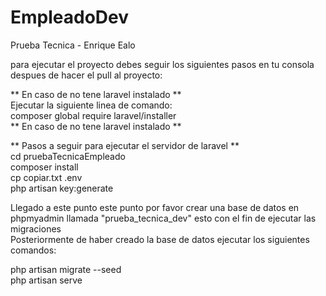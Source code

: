 # EmpleadoDev
Prueba Tecnica - Enrique Ealo

para ejecutar el proyecto debes seguir los siguientes pasos en tu consola despues de hacer el pull al proyecto:

** En caso de no tene laravel instalado ** <br>
 Ejecutar la siguiente linea de comando: <br>
 composer global require laravel/installer <br>
** En caso de no tene laravel instalado ** <br>

** Pasos a seguir para ejecutar el servidor de laravel ** <br>
cd pruebaTecnicaEmpleado <br>
composer install <br>
cp copiar.txt .env <br>
php artisan key:generate <br>

Llegado a este punto este punto por favor crear una base de datos en phpmyadmin llamada "prueba_tecnica_dev" esto con el fin de ejecutar las migraciones<br>
Posteriormente de haber creado la base de datos ejecutar los siguientes comandos:<br>

php artisan migrate --seed <br>
php artisan serve <br>
